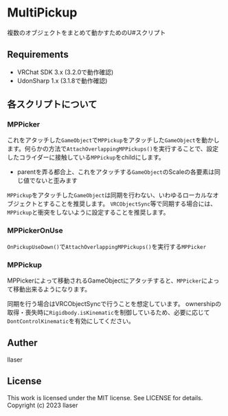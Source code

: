 # MultiPickup

複数のオブジェクトをまとめて動かすためのU#スクリプト

## Requirements

- VRChat SDK 3.x (3.2.0で動作確認)
- UdonSharp 1.x (3.1.8で動作確認)

## 各スクリプトについて

### MPPicker

これをアタッチした`GameObject`で`MPPickup`をアタッチした`GameObject`を動かします。何らかの方法で`AttachOverlappingMPPickups()`を実行することで、設定したコライダーに接触している`MPPickup`をchildにします。

- parentを弄る都合上、これをアタッチする`GameObject`のScaleの各要素は同じ値でないと歪みます

`MPPickup`をアタッチした`GameObject`は同期を行わない、いわゆるローカルなオブジェクトとすることを推奨します。
`VRCObjectSync`等で同期する場合には、`MPPickup`と衝突をしないように設定することを推奨します。

### MPPickerOnUse

`OnPickupUseDown()`で`AttachOverlappingMPPickups()`を実行する`MPPicker`

### MPPickup

MPPickerによって移動されるGameObjectにアタッチすると、`MPPicker`によって移動出来るようになります。

同期を行う場合はVRCObjectSyncで行うことを想定しています。
ownershipの取得・喪失時に`Rigidbody.isKinematic`を制御しているため、必要に応じて`DontControlKinematic`を有効にしてください。

## Auther

llaser

## License

This work is licensed under the MIT license. See LICENSE for details.
Copyright (c) 2023 llaser
